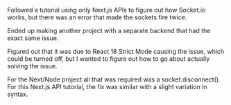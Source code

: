 Followed a tutorial using only Next.js APIs to figure out how Socket.io works, but there was an error that made the sockets fire twice. 

Ended up making another project with a separate backend that had the exact same issue.

Figured out that it was due to React 18 Strict Mode causing the issue, which could be turned off, but I wanted to figure out how to go about actually solving the issue.

For the Next/Node project all that was required was a socket.disconnect(). For this Next.js API tutorial, the fix was similar with a slight variation in syntax.

